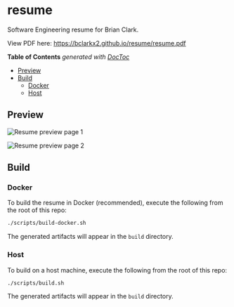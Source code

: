 # resume

Software Engineering resume for Brian Clark.

View PDF here: https://bclarkx2.github.io/resume/resume.pdf

<!-- START doctoc generated TOC please keep comment here to allow auto update -->
<!-- DON'T EDIT THIS SECTION, INSTEAD RE-RUN doctoc TO UPDATE -->
**Table of Contents**  *generated with [DocToc](https://github.com/thlorenz/doctoc)*

- [Preview](#preview)
- [Build](#build)
  - [Docker](#docker)
  - [Host](#host)

<!-- END doctoc generated TOC please keep comment here to allow auto update -->

## Preview

![Resume preview page 1](https://bclarkx2.github.io/resume/resume-preview-1.png)

![Resume preview page 2](https://bclarkx2.github.io/resume/resume-preview-2.png)

## Build

### Docker

To build the resume in Docker (recommended), execute the following from the
root of this repo:

```sh
./scripts/build-docker.sh
```

The generated artifacts will appear in the `build` directory.

### Host

To build on a host machine, execute the following from the root of this repo:

```sh
./scripts/build.sh
```

The generated artifacts will appear in the `build` directory.
